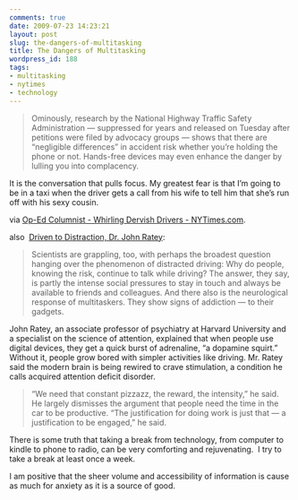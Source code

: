 ```yaml
---
comments: true
date: 2009-07-23 14:23:21
layout: post
slug: the-dangers-of-multitasking
title: The Dangers of Multitasking
wordpress_id: 188
tags:
- multitasking
- nytimes
- technology
---
```


> Ominously, research by the National Highway Traffic Safety Administration — suppressed for years and released on Tuesday after petitions were filed by advocacy groups — shows that there are “negligible differences” in accident risk whether you’re holding the phone or not. Hands-free devices may even enhance the danger by lulling you into complacency.

It is the conversation that pulls focus. My greatest fear is that I’m going to be in a taxi when the driver gets a call from his wife to tell him that she’s run off with his sexy cousin.


via [Op-Ed Columnist - Whirling Dervish Drivers - NYTimes.com](http://www.nytimes.com/2009/07/22/opinion/22dowd.html?em).

also  [Driven to Distraction, Dr. John Ratey](http://www.nytimes.com/2009/07/19/technology/19distracted.html?pagewanted=print):


> Scientists are grappling, too, with perhaps the broadest question hanging over the phenomenon of distracted driving: Why do people, knowing the risk, continue to talk while driving? The answer, they say, is partly the intense social pressures to stay in touch and always be available to friends and colleagues. And there also is the neurological response of multitaskers. They show signs of addiction — to their gadgets.

John Ratey, an associate professor of psychiatry at Harvard University and a specialist on the science of attention, explained that when people use digital devices, they get a quick burst of adrenaline, “a dopamine squirt.” Without it, people grow bored with simpler activities like driving. Mr. Ratey said the modern brain is being rewired to crave stimulation, a condition he calls acquired attention deficit disorder.




> “We need that constant pizzazz, the reward, the intensity,” he said. He largely dismisses the argument that people need the time in the car to be productive. “The justification for doing work is just that — a justification to be engaged,” he said.


There is some truth that taking a break from technology, from computer to kindle to phone to radio, can be very comforting and rejuvenating.  I try to take a break at least once a week.

I am positive that the sheer volume and accessibility of information is cause as much for anxiety as it is a source of good.
